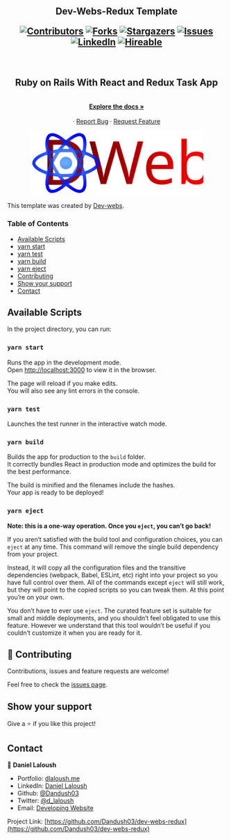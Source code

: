 <h2 align="center"> Dev-Webs-Redux Template 

[![Contributors][contributors-shield]][contributors-url]
[![Forks][forks-shield]][forks-url]
[![Stargazers][stars-shield]][stars-url]
[![Issues][issues-shield]][issues-url]
[![LinkedIn][linkedin-shield2]][linkedin-url2]
[![Hireable][hireable]][hireable-url]

</h2>
<!-- PROJECT LOGO -->
<br />
<p align="center">
 <h2 align="center"> Ruby on Rails With React and Redux Task App </h2>

  <p align="center">
    <br />
    <a href="https://github.com/Dandush03/dev-webs-redux"><strong>Explore the docs »</strong></a>
    <br />
    <br />
    ·
    <a href="https://github.com/Dandush03/dev-webs-redux/issues">Report Bug</a>
    ·
    <a href="https://github.com/Dandush03/dev-webs-redux/issues">Request Feature</a>
  </p>

</p>

<p align="center">
  <img width="400" src="./src/assets/images/logo.svg">
</p>

This template was created by [Dev-webs](https://dev-webs.net).

### Table of Contents
* [Available Scripts](#Available-Scripts)
* [yarn start](#yarn-start)
* [yarn test](#yarn-test)
* [yarn build](#yarn-build)
* [yarn eject](#yarn-eject)
* [Contributing](#Contributing)
* [Show your support](#Show-your-support)
* [Contact](#contact)

## Available Scripts

In the project directory, you can run:

### `yarn start`

Runs the app in the development mode.<br />
Open [http://localhost:3000](http://localhost:3000) to view it in the browser.

The page will reload if you make edits.<br />
You will also see any lint errors in the console.

### `yarn test`

Launches the test runner in the interactive watch mode.<br />

### `yarn build`

Builds the app for production to the `build` folder.<br />
It correctly bundles React in production mode and optimizes the build for the best performance.

The build is minified and the filenames include the hashes.<br />
Your app is ready to be deployed!

### `yarn eject`

**Note: this is a one-way operation. Once you `eject`, you can’t go back!**

If you aren’t satisfied with the build tool and configuration choices, you can `eject` at any time. This command will remove the single build dependency from your project.

Instead, it will copy all the configuration files and the transitive dependencies (webpack, Babel, ESLint, etc) right into your project so you have full control over them. All of the commands except `eject` will still work, but they will point to the copied scripts so you can tweak them. At this point you’re on your own.

You don’t have to ever use `eject`. The curated feature set is suitable for small and middle deployments, and you shouldn’t feel obligated to use this feature. However we understand that this tool wouldn’t be useful if you couldn’t customize it when you are ready for it.

## 🤝 Contributing

Contributions, issues and feature requests are welcome!

Feel free to check the [issues page](https://github.com/Dandush03/dev-webs-redux/issues).

## Show your support

Give a ⭐️ if you like this project!

## Contact

👤 **Daniel Laloush**
 - Portfolio: [dlaloush.me](https://dlaloush.me) 
 - LinkedIn: [Daniel Laloush](https://www.linkedin.com/in/daniel-laloush-0a7331a9) 
 - Github: [@Dandush03](https://github.com/Dandush03) 
 - Twitter: [@d_laloush](https://twitter.com/d_laloush) 
 - Email: [Developing Website](info@dev-webs.net)

<p align="center">

  Project Link: [https://github.com/Dandush03/dev-webs-redux](https://github.com/Dandush03/dev-webs-redux)

</p>

<!-- MARKDOWN LINKS & IMAGES -->
[contributors-shield]: https://img.shields.io/github/contributors/Dandush03/React-Calculator.svg?style=flat-square
[contributors-url]: https://github.com/Dandush03/dev-webs-redux/graphs/contributors
[forks-shield]: https://img.shields.io/github/forks/Dandush03/dev-webs-redux.svg?style=flat-square
[forks-url]: https://github.com/Dandush03/dev-webs-redux/network/members
[stars-shield]: https://img.shields.io/github/stars/Dandush03/dev-webs-redux.svg?style=flat-square
[stars-url]: https://github.com/Dandush03/dev-webs-redux/stargazers
[issues-shield]: https://img.shields.io/github/issues/Dandush03/dev-webs-redux.svg?style=flat-square
[issues-url]: https://github.com/Dandush03/dev-webs-redux/issues
[license-shield]: https://img.shields.io/github/license/Dandush03/dev-webs-redux.svg?style=flat-square
[license-url]: https://github.com/Dandush03/dev-webs-redux/blob/master/LICENSE.txt
[linkedin-shield2]: https://img.shields.io/badge/-LinkedIn-black.svg?style=flat-square&logo=linkedin&colorB=555
[linkedin-url2]: https://www.linkedin.com/in/daniel-laloush/
[hireable]: https://cdn.rawgit.com/hiendv/hireable/master/styles/flat/yes.svg
[hireable-url]: https://www.linkedin.com/in/daniel-laloush/

